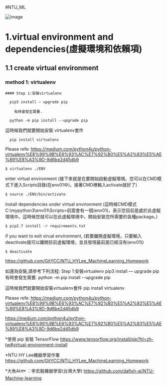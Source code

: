 #NTU_ML

![image](https://user-images.githubusercontent.com/69530706/116800891-8eaa2b80-ab37-11eb-8a4d-b8a04706552e.png)


# 1.virtual environment and dependencies(虛擬環境和依賴項)

## 1.1 create virtual environment

  ### **method 1: virtualenv**
  
    #### Step 1:安裝virtualenv
    
```
  pip3 install — upgrade pip

    有時會發生需要. 

  python -m pip install --upgrade pip  
```
    
   這時候我們就要開始安裝 virtualenv套件
   
 ```  
   pip install virtualenv
 ```  
   Please refe: https://medium.com/python4u/python-virtualenv%E8%99%9B%E6%93%AC%E7%92%B0%E5%A2%83%E5%AE%89%E8%A3%9D-9d6be2d45db9

```
$ virtualenv ./ENV
```

enter virtual environment
(接下來就是在要開始啟動虛擬環境。您可以在CMD模式下進入Scripts目錄(在env01中)，接著CMD裡輸入activate就好了)

```
$ source ./ENV/bin/activate
```

install dependencies under virtual environment 
(這時候CMD模式C:\mypython3\env01\Scripts>前面會有一個(env01)，表示您目前是處於此虛擬環境中。這時候您就可以在此虛擬環境中，開始安裝您所需要的各種package。)
```
$ pip2.7 install -r requirements.txt
```

if you want to exit virual environment,
(若要離開虛擬環境，只要輸入deactivate就可以離開目前虛擬環境，並且發現最前面已經沒有(env01))
```
$ deactivate
```


https://github.com/GitYCC/NTU_HYLee_MachineLearning_Homework


如還為安裝,請參考下列流程:
  Step 1:安裝virtualenv
    pip3 install — upgrade pip   
    有時會發生需要.
    python -m pip install --upgrade pip  
    
   這時候我們就要開始安裝virtualenv套件
   pip install virtualenv
   
   Please refe: https://medium.com/python4u/python-virtualenv%E8%99%9B%E6%93%AC%E7%92%B0%E5%A2%83%E5%AE%89%E8%A3%9D-9d6be2d45db9


https://medium.com/python4u/python-virtualenv%E8%99%9B%E6%93%AC%E7%92%B0%E5%A2%83%E5%AE%89%E8%A3%9D-9d6be2d45db9


*使用 pip 安裝 TensorFlow
https://www.tensorflow.org/install/pip?hl=zh-tw#virtual-environment-install

*NTU HY Lee機器學習作業
https://github.com/GitYCC/NTU_HYLee_MachineLearning_Homework

*大魚AI🐟 ：李宏毅機器學習(台灣大學)
https://github.com/dafish-ai/NTU-Machine-learning


